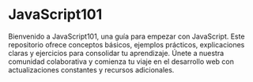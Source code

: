 # JavaScript101
Bienvenido a JavaScript101, una guía para empezar con JavaScript. Este repositorio ofrece conceptos básicos, ejemplos prácticos, explicaciones claras y ejercicios para consolidar tu aprendizaje. Únete a nuestra comunidad colaborativa y comienza tu viaje en el desarrollo web con actualizaciones constantes y recursos adicionales.
